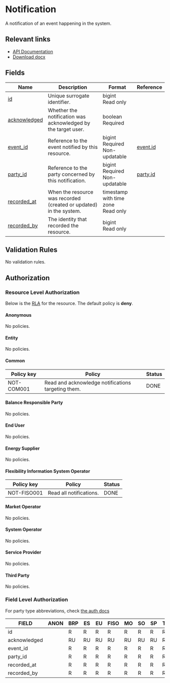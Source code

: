 # Notification

A notification of an event happening in the system.

## Relevant links

* [API Documentation](https://flex-test.elhub.no/api/v0/#/operations/list_notification)
* [Download docx](https://flex-test.elhub.no/docs/download/notification.docx)

## Fields

| Name                                                                     | Description                                                        | Format                                 | Reference                     |
|--------------------------------------------------------------------------|--------------------------------------------------------------------|----------------------------------------|-------------------------------|
| <a name="field-id" href="#field-id">id</a>                               | Unique surrogate identifier.                                       | bigint<br/>Read only                   |                               |
| <a name="field-acknowledged" href="#field-acknowledged">acknowledged</a> | Whether the notification was acknowledged by the target user.      | boolean<br/>Required                   |                               |
| <a name="field-event_id" href="#field-event_id">event_id</a>             | Reference to the event notified by this resource.                  | bigint<br/>Required<br/>Non-updatable  | [event.id](event.md#field-id) |
| <a name="field-party_id" href="#field-party_id">party_id</a>             | Reference to the party concerned by this notification.             | bigint<br/>Required<br/>Non-updatable  | [party.id](party.md#field-id) |
| <a name="field-recorded_at" href="#field-recorded_at">recorded_at</a>    | When the resource was recorded (created or updated) in the system. | timestamp with time zone<br/>Read only |                               |
| <a name="field-recorded_by" href="#field-recorded_by">recorded_by</a>    | The identity that recorded the resource.                           | bigint<br/>Read only                   |                               |

## Validation Rules

No validation rules.

## Authorization

### Resource Level Authorization

Below is the [RLA](../technical/auth.md#resource-level-authorization-rla) for the
resource. The default policy is **deny**.

#### Anonymous

No policies.

#### Entity

No policies.

#### Common

| Policy key  | Policy                                             | Status |
|-------------|----------------------------------------------------|--------|
| NOT-COM001  | Read and acknowledge notifications targeting them. | DONE   |

#### Balance Responsible Party

No policies.

#### End User

No policies.

#### Energy Supplier

No policies.

#### Flexibility Information System Operator

| Policy key   | Policy                  | Status |
|--------------|-------------------------|--------|
| NOT-FISO001  | Read all notifications. | DONE   |

#### Market Operator

No policies.

#### System Operator

No policies.

#### Service Provider

No policies.

#### Third Party

No policies.

### Field Level Authorization

For party type abbreviations, check [the auth docs](../technical/auth.md#party)

| FIELD        | ANON | BRP | ES | EU | FISO | MO | SO | SP | TP |
|--------------|------|-----|----|----|------|----|----|----|----|
| id           |      | R   | R  | R  | R    | R  | R  | R  | R  |
| acknowledged |      | RU  | RU | RU | RU   | RU | RU | RU | RU |
| event_id     |      | R   | R  | R  | R    | R  | R  | R  | R  |
| party_id     |      | R   | R  | R  | R    | R  | R  | R  | R  |
| recorded_at  |      | R   | R  | R  | R    | R  | R  | R  | R  |
| recorded_by  |      | R   | R  | R  | R    | R  | R  | R  | R  |
